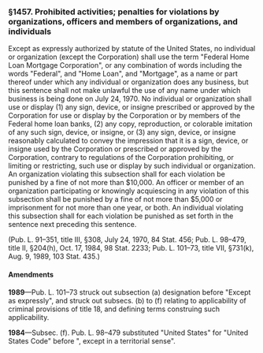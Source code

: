 ### §1457. Prohibited activities; penalties for violations by organizations, officers and members of organizations, and individuals ###

Except as expressly authorized by statute of the United States, no individual or organization (except the Corporation) shall use the term "Federal Home Loan Mortgage Corporation", or any combination of words including the words "Federal", and "Home Loan", and "Mortgage", as a name or part thereof under which any individual or organization does any business, but this sentence shall not make unlawful the use of any name under which business is being done on July 24, 1970. No individual or organization shall use or display (1) any sign, device, or insigne prescribed or approved by the Corporation for use or display by the Corporation or by members of the Federal home loan banks, (2) any copy, reproduction, or colorable imitation of any such sign, device, or insigne, or (3) any sign, device, or insigne reasonably calculated to convey the impression that it is a sign, device, or insigne used by the Corporation or prescribed or approved by the Corporation, contrary to regulations of the Corporation prohibiting, or limiting or restricting, such use or display by such individual or organization. An organization violating this subsection shall for each violation be punished by a fine of not more than $10,000. An officer or member of an organization participating or knowingly acquiescing in any violation of this subsection shall be punished by a fine of not more than $5,000 or imprisonment for not more than one year, or both. An individual violating this subsection shall for each violation be punished as set forth in the sentence next preceding this sentence.

(Pub. L. 91–351, title III, §308, July 24, 1970, 84 Stat. 456; Pub. L. 98–479, title II, §204(h), Oct. 17, 1984, 98 Stat. 2233; Pub. L. 101–73, title VII, §731(k), Aug. 9, 1989, 103 Stat. 435.)

#### Amendments ####

**1989**—Pub. L. 101–73 struck out subsection (a) designation before "Except as expressly", and struck out subsecs. (b) to (f) relating to applicability of criminal provisions of title 18, and defining terms construing such applicability.

**1984**—Subsec. (f). Pub. L. 98–479 substituted "United States" for "United States Code" before ", except in a territorial sense".